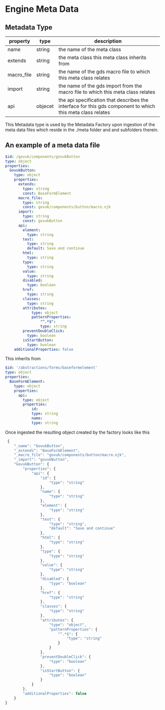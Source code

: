 # Engine Meta Data

## Metadata Type

| property   | type    | description                                                                                                |
| ---------- | ------- | ---------------------------------------------------------------------------------------------------------- |
| name       | string  | the name of the meta class                                                                                 |
| extends    | string  | the meta class this meta class inherits from                                                               |
| macro_file | string  | the name of the gds macro file to which this meta class relates                                            |
| import     | string  | the name of the gds import from the macro file to which this meta class relates                            |
| api        | objecet | the api specification that describes the interface for this gds component to which this meta class relates |


This Metadata type is used by the Metadata Factory upon ingestion of the meta data files which reside in the ./meta folder and and subfolders therein.

## An example of a meta data file

```yaml
$id: /govuk/components/govukButton
type: object
properties:
  GovukButton:
    type: object
    properties:
      extends: 
        type: string
        const: BaseFormElement
      macro_file: 
        type: string
        const: govuk/components/button/macro.njk
      import: 
        type: string
        const: govukButton
      api:
        element:
          type: string
        text: 
          type: string
          default: Save and continue
        html:
          type: string
        type:
          type: string
        value:
          type: string
        disabled:
          type: boolean
        href:
          type: string
        classes:
          type: string
        attributes:
            type: object
            patternProperties:
                "^.*$":
                type: string
        preventDoubleClick:
          type: boolean
        isStartButton:
          type: boolean
    additionalProperties: false
```

This inherits from 

```yaml
$id: '/abstractions/forms/baseformelement'
type: object
properties:
  BaseFormElement:
    type: object
    properties:
      api:
        type: object
        properties:
            id: 
            type: string
            name:
            type: string
```

Once ingested the resulting object created by the factory looks like this

```javascript
 {
    "_name": "GovukButton",
    "_extends": "BaseFormElement",
    "_macro_file": "govuk/components/button/macro.njk",
    "_import": "govukButton",
    "GovukButton": {
        "properties": {
            "api": {
                "id": {
                    "type": "string"
                },
                "name": {
                    "type": "string"
                },
                "element": {
                    "type": "string"
                },
                "text": {
                    "type": "string",
                    "default": "Save and continue"
                },
                "html": {
                    "type": "string"
                },
                "type": {
                    "type": "string"
                },
                "value": {
                    "type": "string"
                },
                "disabled": {
                    "type": "boolean"
                },
                "href": {
                    "type": "string"
                },
                "classes": {
                    "type": "string"
                },
                "attributes": {
                    "type": "object",
                    "patternProperties": {
                        "^.*$": {
                            "type": "string"
                        }
                    }
                },
                "preventDoubleClick": {
                    "type": "boolean"
                },
                "isStartButton": {
                    "type": "boolean"
                }
            }
        },
        "additionalProperties": false
    }
}
```

